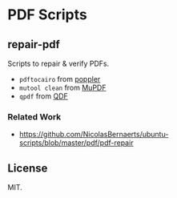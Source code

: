 # PDF Scripts

## repair-pdf

Scripts to repair & verify PDFs.

- `pdftocairo` from [poppler](<https://en.wikipedia.org/wiki/Poppler_(software)>)
- `mutool clean` from [MuPDF](https://en.wikipedia.org/wiki/MuPDF)
- `qpdf` from [QDF](https://en.wikipedia.org/wiki/QPDF)

### Related Work

- https://github.com/NicolasBernaerts/ubuntu-scripts/blob/master/pdf/pdf-repair

## License

MIT.
